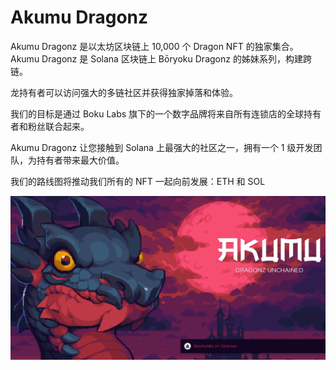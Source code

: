 # Akumu Dragonz

Akumu Dragonz 是以太坊区块链上 10,000 个 Dragon NFT 的独家集合。Akumu Dragonz 是 Solana 区块链上 Bōryoku Dragonz 的姊妹系列，构建跨链。

龙持有者可以访问强大的多链社区并获得独家掉落和体验。

我们的目标是通过 Boku Labs 旗下的一个数字品牌将来自所有连锁店的全球持有者和粉丝联合起来。

Akumu Dragonz 让您接触到 Solana 上最强大的社区之一，拥有一个 1 级开发团队，为持有者带来最大价值。

我们的路线图将推动我们所有的 NFT 一起向前发展：ETH 和 SOL

![](78856.PNG)



